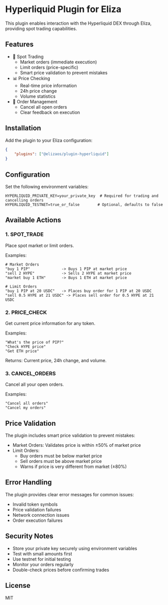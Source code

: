 # Hyperliquid Plugin for Eliza

This plugin enables interaction with the Hyperliquid DEX through Eliza, providing spot trading capabilities.

## Features

- 💱 Spot Trading
    - Market orders (immediate execution)
    - Limit orders (price-specific)
    - Smart price validation to prevent mistakes
- 📊 Price Checking
    - Real-time price information
    - 24h price change
    - Volume statistics
- 🔄 Order Management
    - Cancel all open orders
    - Clear feedback on execution

## Installation

Add the plugin to your Eliza configuration:

```json
{
    "plugins": ["@elizaos/plugin-hyperliquid"]
}
```

## Configuration

Set the following environment variables:

```env
HYPERLIQUID_PRIVATE_KEY=your_private_key  # Required for trading and cancelling orders
HYPERLIQUID_TESTNET=true_or_false        # Optional, defaults to false
```

## Available Actions

### 1. SPOT_TRADE

Place spot market or limit orders.

Examples:

```
# Market Orders
"buy 1 PIP"              -> Buys 1 PIP at market price
"sell 2 HYPE"            -> Sells 2 HYPE at market price
"market buy 1 ETH"       -> Buys 1 ETH at market price

# Limit Orders
"buy 1 PIP at 20 USDC"   -> Places buy order for 1 PIP at 20 USDC
"sell 0.5 HYPE at 21 USDC" -> Places sell order for 0.5 HYPE at 21 USDC
```

### 2. PRICE_CHECK

Get current price information for any token.

Examples:

```
"What's the price of PIP?"
"Check HYPE price"
"Get ETH price"
```

Returns: Current price, 24h change, and volume.

### 3. CANCEL_ORDERS

Cancel all your open orders.

Examples:

```
"Cancel all orders"
"Cancel my orders"
```

## Price Validation

The plugin includes smart price validation to prevent mistakes:

- Market Orders: Validates price is within ±50% of market price
- Limit Orders:
    - Buy orders must be below market price
    - Sell orders must be above market price
    - Warns if price is very different from market (±80%)

## Error Handling

The plugin provides clear error messages for common issues:

- Invalid token symbols
- Price validation failures
- Network connection issues
- Order execution failures

## Security Notes

- Store your private key securely using environment variables
- Test with small amounts first
- Use testnet for initial testing
- Monitor your orders regularly
- Double-check prices before confirming trades

## License

MIT
